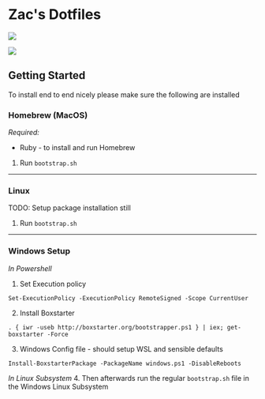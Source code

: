 # Zac's Dotfiles

![](https://img.shields.io/github/license/zacaryc/zaccam-dotfiles.svg?style=for-the-badge)

![](https://img.shields.io/github/languages/count/zacaryc/zaccam-dotfiles.svg?style=for-the-badge)

## Getting Started

To install end to end nicely please make sure the following are installed

### Homebrew (MacOS)

*Required:* 
* Ruby - to install and run Homebrew

1. Run ``bootstrap.sh``

----

### Linux

TODO: Setup package installation still
1. Run ``bootstrap.sh``

----

### Windows Setup

*In Powershell*

1. Set Execution policy
```
Set-ExecutionPolicy -ExecutionPolicy RemoteSigned -Scope CurrentUser
```
2. Install Boxstarter
```
. { iwr -useb http://boxstarter.org/bootstrapper.ps1 } | iex; get-boxstarter -Force
```
3. Windows Config file - should setup WSL and sensible defaults
```
Install-BoxstarterPackage -PackageName windows.ps1 -DisableReboots
```

*In Linux Subsystem*
4. Then afterwards run the regular ``bootstrap.sh`` file in the Windows Linux Subsystem
